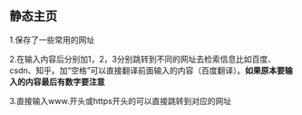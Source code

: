 ## 静态主页

1.保存了一些常用的网址

2.在输入内容后分别加1，2，3分别跳转到不同的网址去检索信息比如百度、csdn、知乎。加“空格”可以直接翻译前面输入的内容（百度翻译）。**如果原本要输入的内容最后有数字要注意** 

3.直接输入www.开头或https开头的可以直接跳转到对应的网址
